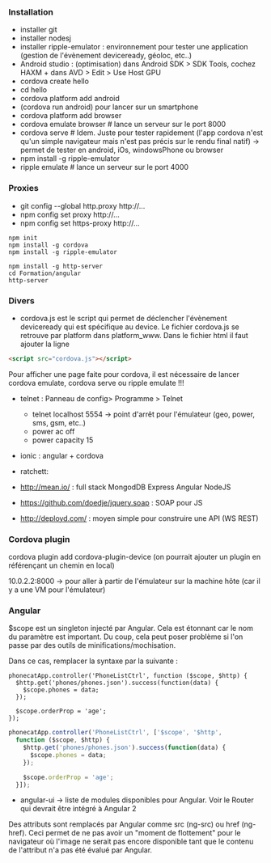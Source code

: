 

### Installation

- installer git
- installer nodesj
- installer ripple-emulator : environnement pour tester une application (gestion de l'évènement deviceready, géoloc, etc..)
- Android studio : (optimisation) dans Android SDK > SDK Tools, cochez HAXM + dans AVD > Edit > Use Host GPU
- cordova create hello
- cd hello
- cordova platform add android
- (cordova run android) pour lancer sur un smartphone
- cordova platform add browser
- cordova emulate browser # lance un serveur sur le port 8000
- cordova serve # Idem. Juste pour tester rapidement (l'app cordova n'est qu'un simple navigateur mais n'est pas précis sur le rendu final natif) -> permet de tester en android, iOs, windowsPhone ou browser
- npm install -g ripple-emulator
- ripple emulate # lance un serveur sur le port 4000

### Proxies

- git config --global http.proxy http://...
- npm config set proxy http://...
- npm config set https-proxy http://...

````dos
npm init
npm install -g cordova
npm install -g ripple-emulator

npm install -g http-server
cd Formation/angular
http-server
````
### Divers
- cordova.js est le script qui permet de déclencher l'évènement deviceready qui est spécifique au device. Le fichier cordova.js se retrouve par platform dans platform_www. Dans le fichier html il faut ajouter la ligne 

````html
<script src="cordova.js"></script>
````

Pour afficher une page faite pour cordova, il est nécessaire de lancer cordova emulate, cordova serve ou ripple emulate !!!

- telnet : Panneau de config> Programme > Telnet
  - telnet localhost 5554 -> point d'arrêt pour l'émulateur (geo, power, sms, gsm, etc..)
  - power ac off
  - power capacity 15

- ionic : angular + cordova
- ratchett: 
- http://mean.io/ : full stack MongodDB Express Angular NodeJS

- https://github.com/doedje/jquery.soap : SOAP pour JS
- http://deployd.com/ : moyen simple pour construire une API (WS REST)

### Cordova plugin

cordova plugin add cordova-plugin-device (on pourrait ajouter un plugin en référençant un chemin en local)

10.0.2.2:8000 -> pour aller à partir de l'émulateur sur la machine hôte (car il y a une VM pour l'émulateur)

### Angular

$scope est un singleton injecté par Angular. Cela est étonnant car le nom du paramètre est important. 
Du coup, cela peut poser problème si l'on passe par des outils de minifications/mochisation. 

Dans ce cas, remplacer la syntaxe par la suivante : 

````
phonecatApp.controller('PhoneListCtrl', function ($scope, $http) {
  $http.get('phones/phones.json').success(function(data) {
    $scope.phones = data;
  });

  $scope.orderProp = 'age';
});
````

````js
phonecatApp.controller('PhoneListCtrl', ['$scope', '$http',
  function ($scope, $http) {
    $http.get('phones/phones.json').success(function(data) {
      $scope.phones = data;
    });

    $scope.orderProp = 'age';
  }]);

````
- angular-ui -> liste de modules disponibles pour Angular. Voir le Router qui devrait être intégré à Angular 2

Des attributs sont remplacés par Angular comme src (ng-src) ou href (ng-href). Ceci permet de ne pas avoir un "moment de flottement" pour le navigateur où l'image ne serait pas encore disponible tant que le contenu de l'attribut n'a pas été évalué par Angular.
